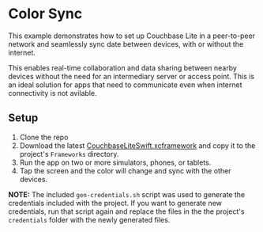# Color Sync

This example demonstrates how to set up Couchbase Lite in a peer-to-peer network and seamlessly sync date between devices, with or without the internet.

This enables real-time collaboration and data sharing between nearby devices without the need for an intermediary server or access point. This is an ideal solution for apps that need to communicate even when internet connectivity is not avilable.

## Setup
1. Clone the repo
2. Download the latest [CouchbaseLiteSwift.xcframework](https://www.couchbase.com/downloads/?family=couchbase-lite) and copy it to the project's `Frameworks` directory.
3. Run the app on two or more simulators, phones, or tablets.
4. Tap the screen and the color will change and sync with the other devices.

**NOTE:** The included `gen-credentials.sh` script was used to generate the credentials included with the project. If you want to generate new credentials, run that script again and replace the files in the the project's `credentials` folder with the newly generated files.
